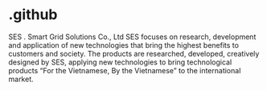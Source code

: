 # .github
SES . Smart Grid Solutions Co., Ltd
SES focuses on research, development and application of new technologies that bring the highest benefits to customers and society. The products are researched, developed, creatively designed by SES, applying new technologies to bring technological products “For the Vietnamese, By the Vietnamese” to the international market.
